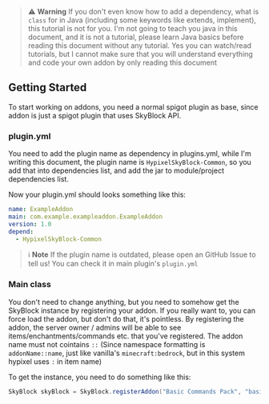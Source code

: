  

> :warning: **Warning** If you don't even know how to add a dependency, what is `class` for in Java (including some keywords like extends, implement), this tutorial is not for you. I'm not going to teach you java in this document, and it is not a tutorial, please learn Java basics before reading this document without any tutorial. Yes you can watch/read tutorials, but I cannot make sure that you will understand everything and code your own addon by only reading this document 


## Getting Started
To start working on addons, you need a normal spigot plugin as base, since addon is just a spigot plugin that uses SkyBlock API.

### plugin.yml
You need to add the plugin name as dependency in plugins.yml, while I'm writing this document, the plugin name is `HypixelSkyBlock-Common`, so you add that into dependencies list, and add the jar to module/project dependencies list.

Now your plugin.yml should looks something like this:

```yaml
name: ExampleAddon
main: com.example.exampleaddon.ExampleAddon
version: 1.0
depend:
  - HypixelSkyBlock-Common
```



> :information_source: **Note** If the plugin name is outdated, please open an GitHub Issue to tell us! You can check it in main plugin's `plugin.yml`

### Main class

You don't need to change anything, but you need to somehow get the SkyBlock instance by registering your addon. If you really want to, you can force load the addon, but don't do that, it's pointless. By registering the addon, the server owner / admins will be able to see items/enchantments/commands etc. that you've registered. The addon name must not cointains `::` (Since namespace formatting is `addonName::name`, just like vanilla's  `minecraft:bedrock`, but in this system hypixel uses  `:`  in item name)

To get the instance, you need to do something like this:

```java
SkyBlock skyBlock = SkyBlock.registerAddon("Basic Commands Pack", "basiccmdpack", this);
```

